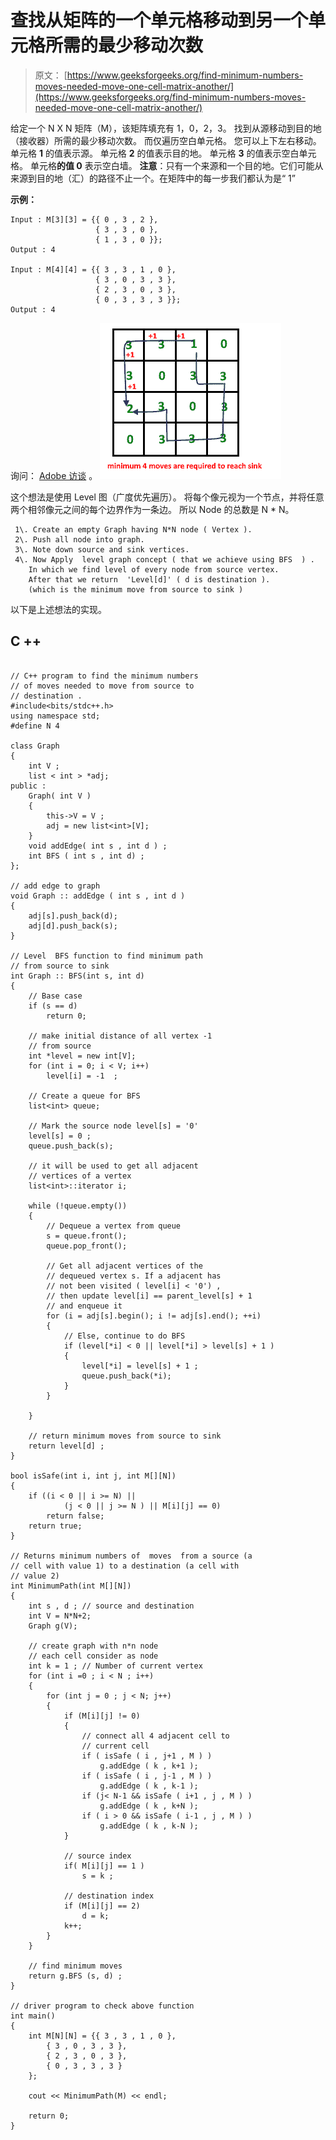 # 查找从矩阵的一个单元格移动到另一个单元格所需的最少移动次数

> 原文： [https://www.geeksforgeeks.org/find-minimum-numbers-moves-needed-move-one-cell-matrix-another/](https://www.geeksforgeeks.org/find-minimum-numbers-moves-needed-move-one-cell-matrix-another/)

给定一个 N X N 矩阵（M），该矩阵填充有 1，0，2，3。 找到从源移动到目的地（接收器）所需的最少移动次数。 而仅遍历空白单元格。 您可以上下左右移动。
单元格 **1** 的值表示源。
单元格 **2** 的值表示目的地。
单元格 **3** 的值表示空白单元格。
单元格**的值 0** 表示空白墙。
**注意**：只有一个来源和一个目的地。它们可能从来源到目的地（汇）的路径不止一个。在矩阵中的每一步我们都认为是“ 1”

**示例：**

```
Input : M[3][3] = {{ 0 , 3 , 2 },
                   { 3 , 3 , 0 },
                   { 1 , 3 , 0 }};
Output : 4 

Input : M[4][4] = {{ 3 , 3 , 1 , 0 },
                   { 3 , 0 , 3 , 3 },
                   { 2 , 3 , 0 , 3 },
                   { 0 , 3 , 3 , 3 }};
Output : 4 

```

询问： [Adob​​e 访谈](https://www.geeksforgeeks.org/adobe-interview-experience-set-41-software-engineer/)
。 [![minimum_move](img/0309f6e58e9c0be41d7d925357545272.png)](https://media.geeksforgeeks.org/wp-content/uploads/Untitled6.png) 

这个想法是使用 Level 图（广度优先遍历）。 将每个像元视为一个节点，并将任意两个相邻像元之间的每个边界作为一条边。 所以 Node 的总数是 N * N。

```
 1\. Create an empty Graph having N*N node ( Vertex ).
 2\. Push all node into graph.
 3\. Note down source and sink vertices.
 4\. Now Apply  level graph concept ( that we achieve using BFS  ) .
    In which we find level of every node from source vertex.
    After that we return  'Level[d]' ( d is destination ).
    (which is the minimum move from source to sink )

```

以下是上述想法的实现。

## C ++

```

// C++ program to find the minimum numbers 
// of moves needed to move from source to 
// destination . 
#include<bits/stdc++.h> 
using namespace std; 
#define N 4 

class Graph 
{ 
    int V ; 
    list < int > *adj; 
public : 
    Graph( int V ) 
    { 
        this->V = V ; 
        adj = new list<int>[V]; 
    } 
    void addEdge( int s , int d ) ; 
    int BFS ( int s , int d) ; 
}; 

// add edge to graph 
void Graph :: addEdge ( int s , int d ) 
{ 
    adj[s].push_back(d); 
    adj[d].push_back(s); 
} 

// Level  BFS function to find minimum path 
// from source to sink 
int Graph :: BFS(int s, int d) 
{ 
    // Base case 
    if (s == d) 
        return 0; 

    // make initial distance of all vertex -1 
    // from source 
    int *level = new int[V]; 
    for (int i = 0; i < V; i++) 
        level[i] = -1  ; 

    // Create a queue for BFS 
    list<int> queue; 

    // Mark the source node level[s] = '0' 
    level[s] = 0 ; 
    queue.push_back(s); 

    // it will be used to get all adjacent 
    // vertices of a vertex 
    list<int>::iterator i; 

    while (!queue.empty()) 
    { 
        // Dequeue a vertex from queue 
        s = queue.front(); 
        queue.pop_front(); 

        // Get all adjacent vertices of the 
        // dequeued vertex s. If a adjacent has 
        // not been visited ( level[i] < '0') , 
        // then update level[i] == parent_level[s] + 1 
        // and enqueue it 
        for (i = adj[s].begin(); i != adj[s].end(); ++i) 
        { 
            // Else, continue to do BFS 
            if (level[*i] < 0 || level[*i] > level[s] + 1 ) 
            { 
                level[*i] = level[s] + 1 ; 
                queue.push_back(*i); 
            } 
        } 

    } 

    // return minimum moves from source to sink 
    return level[d] ; 
} 

bool isSafe(int i, int j, int M[][N]) 
{ 
    if ((i < 0 || i >= N) || 
            (j < 0 || j >= N ) || M[i][j] == 0) 
        return false; 
    return true; 
} 

// Returns minimum numbers of  moves  from a source (a 
// cell with value 1) to a destination (a cell with 
// value 2) 
int MinimumPath(int M[][N]) 
{ 
    int s , d ; // source and destination 
    int V = N*N+2; 
    Graph g(V); 

    // create graph with n*n node 
    // each cell consider as node 
    int k = 1 ; // Number of current vertex 
    for (int i =0 ; i < N ; i++) 
    { 
        for (int j = 0 ; j < N; j++) 
        { 
            if (M[i][j] != 0) 
            { 
                // connect all 4 adjacent cell to 
                // current cell 
                if ( isSafe ( i , j+1 , M ) ) 
                    g.addEdge ( k , k+1 ); 
                if ( isSafe ( i , j-1 , M ) ) 
                    g.addEdge ( k , k-1 ); 
                if (j< N-1 && isSafe ( i+1 , j , M ) ) 
                    g.addEdge ( k , k+N ); 
                if ( i > 0 && isSafe ( i-1 , j , M ) ) 
                    g.addEdge ( k , k-N ); 
            } 

            // source index 
            if( M[i][j] == 1 ) 
                s = k ; 

            // destination index 
            if (M[i][j] == 2) 
                d = k; 
            k++; 
        } 
    } 

    // find minimum moves 
    return g.BFS (s, d) ; 
} 

// driver program to check above function 
int main() 
{ 
    int M[N][N] = {{ 3 , 3 , 1 , 0 }, 
        { 3 , 0 , 3 , 3 }, 
        { 2 , 3 , 0 , 3 }, 
        { 0 , 3 , 3 , 3 } 
    }; 

    cout << MinimumPath(M) << endl; 

    return 0; 
} 

```